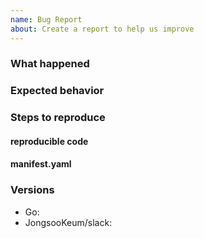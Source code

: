 ```yaml
---
name: Bug Report
about: Create a report to help us improve
---
```


### What happened

### Expected behavior

### Steps to reproduce

#### reproducible code

#### manifest.yaml

### Versions

- Go:
- JongsooKeum/slack:
